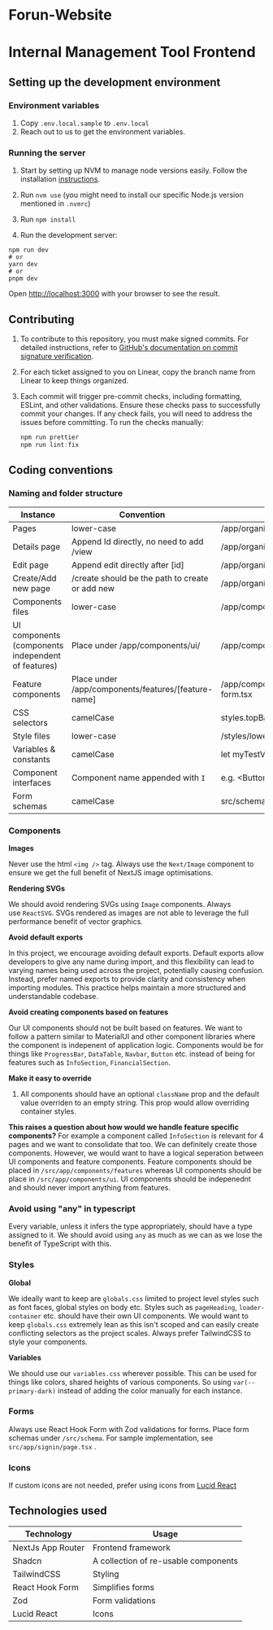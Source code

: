 # Forun-Website
# Internal Management Tool Frontend

## **Setting up the development environment**

### **Environment variables**

1. Copy `.env.local.sample` to `.env.local`
2. Reach out to us to get the environment variables.

### **Running the server**

1. Start by setting up NVM to manage node versions easily. Follow the installation [instructions](https://github.com/nvm-sh/nvm).

2. Run `nvm use` (you might need to install our specific Node.js version mentioned in `.nvmrc`)

3. Run `npm install`

4. Run the development server:

```
npm run dev
# or
yarn dev
# or
pnpm dev
```

Open [http://localhost:3000](http://localhost:3000/) with your browser to see the result.

## **Contributing**

1. To contribute to this repository, you must make signed commits. For detailed instructions, refer to [GitHub's documentation on commit signature verification](https://docs.github.com/en/authentication/managing-commit-signature-verification/about-commit-signature-verification).

2. For each ticket assigned to you on Linear, copy the branch name from Linear to keep things organized.

3. Each commit will trigger pre-commit checks, including formatting, ESLint, and other validations. Ensure these checks pass to successfully commit your changes. If any check fails, you will need to address the issues before committing.
To run the checks manually:
    ```jsx
    npm run prettier
    npm run lint:fix
    ```

## **Coding conventions**

### **Naming and folder structure**

| Instance | Convention | Example |
| --- | --- | --- |
| Pages | lower-case | /app/organization/feedback-request/page.tsx |
| Details page | Append Id directly, no need to add /view | /app/organization/people/[id]/page.tsx |
| Edit page | Append edit directly after [id] | /app/organization/people/[id]/edit/page.tsx |
| Create/Add new page | /create should be the path to create or add new | /app/organization/people/create.tsx |
| Components files | lower-case | /app/components/ui/date-picker.tsx |
| UI components (components independent  of features) | Place under /app/components/ui/ | /app/components/ui/date-picker.tsx |
| Feature components | Place under /app/components/features/[feature-name] | /app/components/features/peopleManagement/resource-form.tsx |
| CSS selectors | camelCase | styles.topBar |
| Style files | lower-case | /styles/lower-case-style-file.module.css |
| Variables & constants | camelCase | let myTestVariable OR const myTestConst |
| Component interfaces | Component name appended with `I` | e.g. \<Button /\> would have interface `ButtonI` |
| Form schemas | camelCase | src/schema/resourceFormSchema.ts |

### **Components**

**Images**

Never use the html `<img />` tag. Always use the `Next/Image` component to ensure we get the full benefit of NextJS image optimisations.

**Rendering SVGs**

We should avoid rendering SVGs using `Image` components. Always use `ReactSVG`. SVGs rendered as images are not able to leverage the full performance benefit of vector graphics.

**Avoid default exports**

In this project, we encourage avoiding default exports. Default exports allow developers to give any name during import, and this flexibility can lead to varying names being used across the project, potentially causing confusion. Instead, prefer named exports to provide clarity and consistency when importing modules. This practice helps maintain a more structured and understandable codebase.

**Avoid creating components based on features**

Our UI components should not be built based on features. We want to follow a pattern similar to MaterialUI and other component libraries where the component is indepenent of application logic. Components would be for things like `ProgressBar`, `DataTable`, `Navbar`, `Button` etc. instead of being for features such as `InfoSection`, `FinancialSection`.

**Make it easy to override**

1. All components should have an optional `className` prop and the default value overriden to an empty string. This prop would allow overriding container styles.

**This raises a question about how would we handle feature specific components?** For example a component called `InfoSection` is relevant for 4 pages and we want to consolidate that too. We can definitely create those components. However, we would want to have a logical seperation between UI components and feature components. Feature components should be placed in `/src/app/components/features` whereas UI components should be place in `/src/app/components/ui`. UI components should be indepenednt and should never import anything from features.

### **Avoid using "any" in typescript**

Every variable, unless it infers the type appropriately, should have a type assigned to it. We should avoid using `any` as much as we can as we lose the benefit of TypeScript with this.

### **Styles**

**Global**

We ideally want to keep are `globals.css` limited to project level styles such as font faces, global styles on body etc. Styles such as `pageHeading`, `loader-container` etc. should have their own UI components. We would want to keep `globals.css` extremely lean as this isn't scoped and can easily create conflicting selectors as the project scales. Always prefer TailwindCSS to style your components.

**Variables**

We should use our `variables.css` wherever possible. This can be used for things like colors, shared heights of various components. So using `var(--primary-dark)` instead of adding the color manually for each instance.

### Forms

Always use React Hook Form with Zod validations for forms. Place form schemas under `/src/schema`. For sample implementation, see `src/app/signin/page.tsx` .

### Icons

If custom icons are not needed, prefer using icons from [Lucid React](https://lucide.dev/icons/)

## Technologies used

| Technology | Usage |
| --- | --- |
| NextJs App Router | Frontend framework |
| Shadcn | A collection of re-usable components |
| TailwindCSS | Styling |
| React Hook Form | Simplifies forms |
| Zod | Form validations |
| Lucid React | Icons |
